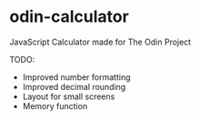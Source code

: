 # odin-calculator
JavaScript Calculator made for The Odin Project

TODO:
- Improved number formatting
- Improved decimal rounding
- Layout for small screens
- Memory function


